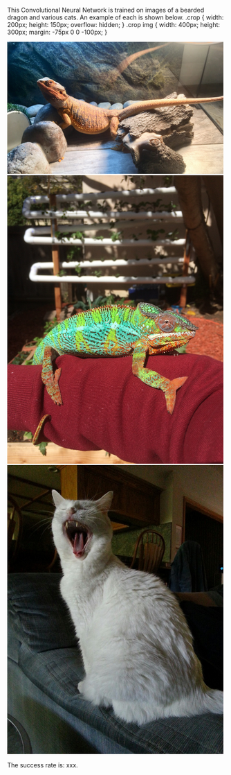 This Convolutional Neural Network is trained on images of a bearded dragon and various cats. An example of each is shown below.
.crop {
   width: 200px;
   height: 150px;
   overflow: hidden;
}
.crop img {
   width: 400px;
   height: 300px;
   margin: -75px 0 0 -100px;
}
<div class="crop">
  <img src='IMG_0522.jpg' width=500px>
  <img src='IMG_2914.jpg' width=500px>
  <img src='B4F71EB5-8958-4F88-8ABB-0D8E0316018C.jpg' width=500px>
 </div>

The success rate is: xxx.
